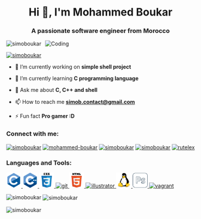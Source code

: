 <h1 align="center">Hi 👋, I'm Mohammed Boukar</h1>
<h3 align="center">A passionate software engineer from Morocco</h3>
<img align="right" alt="Coding" width="400" src="https://i.pinimg.com/originals/50/c5/f1/50c5f1847013012ee0f25f67fdddb8d9.gif">

<p align="left"> <img src="https://komarev.com/ghpvc/?username=simoboukar&label=Profile%20views&color=0e75b6&style=flat" alt="simoboukar" /> </p>

<p align="left"> <a href="https://twitter.com/simoboukar" target="blank"><img src="https://img.shields.io/twitter/follow/simoboukar?logo=twitter&style=for-the-badge" alt="simoboukar" /></a> </p>

- 🔭 I’m currently working on **simple shell project**

- 🌱 I’m currently learning **C programming language**

- 💬 Ask me about **C, C++ and shell**

- 📫 How to reach me **simob.contact@gmail.com**

- ⚡ Fun fact **Pro gamer :D**

<h3 align="left">Connect with me:</h3>
<p align="left">
<a href="https://twitter.com/simoboukar" target="blank"><img align="center" src="https://raw.githubusercontent.com/rahuldkjain/github-profile-readme-generator/master/src/images/icons/Social/twitter.svg" alt="simoboukar" height="30" width="40" /></a>
<a href="https://linkedin.com/in/mohammed-boukar" target="blank"><img align="center" src="https://raw.githubusercontent.com/rahuldkjain/github-profile-readme-generator/master/src/images/icons/Social/linked-in-alt.svg" alt="mohammed-boukar" height="30" width="40" /></a>
<a href="https://fb.com/simoboukar" target="blank"><img align="center" src="https://raw.githubusercontent.com/rahuldkjain/github-profile-readme-generator/master/src/images/icons/Social/facebook.svg" alt="simoboukar" height="30" width="40" /></a>
<a href="https://instagram.com/simoboukar" target="blank"><img align="center" src="https://raw.githubusercontent.com/rahuldkjain/github-profile-readme-generator/master/src/images/icons/Social/instagram.svg" alt="simoboukar" height="30" width="40" /></a>
<a href="https://discord.gg/rutelex" target="blank"><img align="center" src="https://raw.githubusercontent.com/rahuldkjain/github-profile-readme-generator/master/src/images/icons/Social/discord.svg" alt="rutelex" height="30" width="40" /></a>
</p>

<h3 align="left">Languages and Tools:</h3>
<p align="left"> <a href="https://www.cprogramming.com/" target="_blank" rel="noreferrer"> <img src="https://raw.githubusercontent.com/devicons/devicon/master/icons/c/c-original.svg" alt="c" width="40" height="40"/> </a> <a href="https://www.w3schools.com/cpp/" target="_blank" rel="noreferrer"> <img src="https://raw.githubusercontent.com/devicons/devicon/master/icons/cplusplus/cplusplus-original.svg" alt="cplusplus" width="40" height="40"/> </a> <a href="https://www.w3schools.com/css/" target="_blank" rel="noreferrer"> <img src="https://raw.githubusercontent.com/devicons/devicon/master/icons/css3/css3-original-wordmark.svg" alt="css3" width="40" height="40"/> </a> <a href="https://git-scm.com/" target="_blank" rel="noreferrer"> <img src="https://www.vectorlogo.zone/logos/git-scm/git-scm-icon.svg" alt="git" width="40" height="40"/> </a> <a href="https://www.w3.org/html/" target="_blank" rel="noreferrer"> <img src="https://raw.githubusercontent.com/devicons/devicon/master/icons/html5/html5-original-wordmark.svg" alt="html5" width="40" height="40"/> </a> <a href="https://www.adobe.com/in/products/illustrator.html" target="_blank" rel="noreferrer"> <img src="https://www.vectorlogo.zone/logos/adobe_illustrator/adobe_illustrator-icon.svg" alt="illustrator" width="40" height="40"/> </a> <a href="https://www.linux.org/" target="_blank" rel="noreferrer"> <img src="https://raw.githubusercontent.com/devicons/devicon/master/icons/linux/linux-original.svg" alt="linux" width="40" height="40"/> </a> <a href="https://www.photoshop.com/en" target="_blank" rel="noreferrer"> <img src="https://raw.githubusercontent.com/devicons/devicon/master/icons/photoshop/photoshop-line.svg" alt="photoshop" width="40" height="40"/> </a> <a href="https://www.vagrantup.com/" target="_blank" rel="noreferrer"> <img src="https://www.vectorlogo.zone/logos/vagrantup/vagrantup-icon.svg" alt="vagrant" width="40" height="40"/> </a> </p>

<p><img align="left" src="https://github-readme-stats.vercel.app/api/top-langs?username=simoboukar&show_icons=true&locale=en&layout=compact" alt="simoboukar" /></p>

<p>&nbsp;<img align="center" src="https://github-readme-stats.vercel.app/api?username=simoboukar&show_icons=true&locale=en" alt="simoboukar" /></p>

<p><img align="center" src="https://github-readme-streak-stats.herokuapp.com/?user=simoboukar&" alt="simoboukar" /></p>
